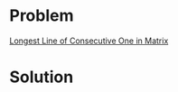 
# Problem





[Longest Line of Consecutive One in Matrix](https://leetcode.com/problems/longest-line-of-consecutive-one-in-matrix)

# Solution



